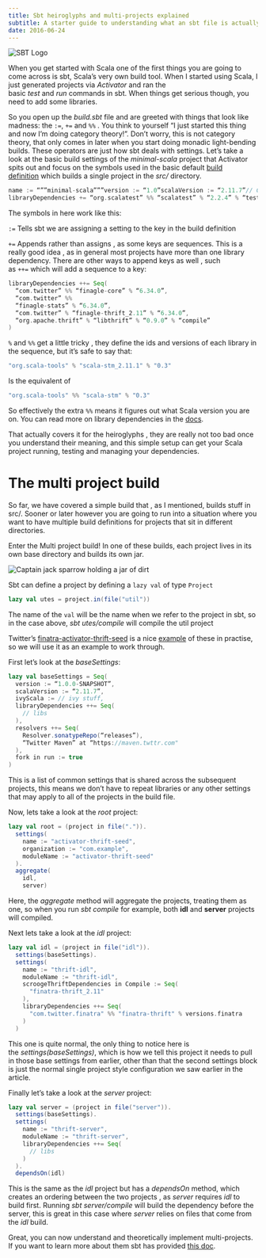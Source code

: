 ```yaml
---
title: Sbt heiroglyphs and multi-projects explained
subtitle: A starter guide to understanding what an sbt file is actually saying
date: 2016-06-24
---
```


![SBT Logo](https://miro.medium.com/max/370/1*IR5trBgmj2eBf2CZe5I-kg.png)

When you get started with Scala one of the first things you are going to come across is sbt, Scala’s very own build tool. When I started using Scala, I just generated projects via *Activator* and ran the basic *test* and *run* commands in sbt. When things get serious though, you need to add some libraries.

So you open up the *build.sbt* file and are greeted with things that look like madness: the `:=`, `+=` and `%%` . You think to yourself “I just started this thing and now I’m doing category theory!”. Don’t worry, this is not category theory, that only comes in later when you start doing monadic light-bending builds. These operators are just how sbt deals with settings. Let’s take a look at the basic build settings of the *minimal-scala* project that Activator spits out and focus on the symbols used in the basic default [build definition](http://www.scala-sbt.org/0.13/docs/Basic-Def.html) which builds a single project in the *src/* directory.

```scala
name := “””minimal-scala”””version := “1.0”scalaVersion := “2.11.7”// Change this to another test framework if you prefer
libraryDependencies += “org.scalatest” %% “scalatest” % “2.2.4” % “test”
```

The symbols in here work like this:

`:=` Tells sbt we are assigning a setting to the key in the build definition

`+=` Appends rather than assigns , as some keys are sequences. This is a really good idea , as in general most projects have more than one library dependency. There are other ways to append keys as well , such as `++=` which will add a sequence to a key:

```scala
libraryDependencies ++= Seq( 
  “com.twitter” %% “finagle-core” % “6.34.0”, 
  “com.twitter” %%  
  “finagle-stats” % “6.34.0”, 
  “com.twitter” % “finagle-thrift_2.11” % “6.34.0”, 
  “org.apache.thrift” % “libthrift” % “0.9.0” % “compile” 
)
```

`%` and `%%` get a little tricky , they define the ids and versions of each library in the sequence, but it’s safe to say that:

```scala
"org.scala-tools" % "scala-stm_2.11.1" % "0.3"
```

Is the equivalent of

```scala
"org.scala-tools" %% "scala-stm" % "0.3"
```

So effectively the extra `%%` means it figures out what Scala version you are on. You can read more on library dependencies in the [docs](http://www.scala-sbt.org/0.13/docs/Library-Dependencies.html).

That actually covers it for the heiroglyphs , they are really not too bad once you understand their meaning, and this simple setup can get your Scala project running, testing and managing your dependencies.

# The multi project build

So far, we have covered a simple build that , as I mentioned, builds stuff in src/. Sooner or later however you are going to run into a situation where you want to have multiple build definitions for projects that sit in different directories.

Enter the Multi project build! In one of these builds, each project lives in its own base directory and builds its own jar.

![Captain jack sparrow holding a jar of dirt](https://miro.medium.com/max/236/1*m8A3q0JV9zn4taD7vQ1QZQ.jpeg)

Sbt can define a project by defining a `lazy val` of type `Project`

```scala
lazy val utes = project.in(file("util"))
```

The name of the `val` will be the name when we refer to the project in sbt, so in the case above, *sbt utes/compile* will compile the util project

Twitter’s [finatra-activator-thrift-seed](https://github.com/twitter/finatra-activator-thrift-seed) is a nice [example](https://github.com/twitter/finatra-activator-thrift-seed/blob/master/build.sbt) of these in practise, so we will use it as an example to work through.

First let’s look at the *baseSettings*:

```scala
lazy val baseSettings = Seq(
  version := “1.0.0-SNAPSHOT”,
  scalaVersion := “2.11.7”,
  ivyScala := // ivy stuff,
  libraryDependencies ++= Seq(
    // libs
  ),
  resolvers ++= Seq(
    Resolver.sonatypeRepo(“releases”),
    “Twitter Maven” at “https://maven.twttr.com"
  ),
  fork in run := true
)
```

This is a list of common settings that is shared across the subsequent projects, this means we don’t have to repeat libraries or any other settings that may apply to all of the projects in the build file.

Now, lets take a look at the *root* project:

```scala
lazy val root = (project in file(".")).
  settings(
    name := "activator-thrift-seed",
    organization := "com.example",
    moduleName := "activator-thrift-seed"
  ).
  aggregate(
    idl,
    server)
```

Here, the *aggregate* method will aggregate the projects, treating them as one, so when you run *sbt compile* for example, both **idl** and **server** projects will compiled.

Next lets take a look at the *idl* project:

```scala
lazy val idl = (project in file("idl")).
  settings(baseSettings).
  settings(
    name := "thrift-idl",
    moduleName := "thrift-idl",
    scroogeThriftDependencies in Compile := Seq(
      "finatra-thrift_2.11"
    ),
    libraryDependencies ++= Seq(
      "com.twitter.finatra" %% "finatra-thrift" % versions.finatra
    )
  )
```

This one is quite normal, the only thing to notice here is the *settings(baseSettings)*, which is how we tell this project it needs to pull in those base settings from earlier, other than that the second settings block is just the normal single project style configuration we saw earlier in the article.

Finally let’s take a look at the *server* project:

```scala
lazy val server = (project in file("server")).
  settings(baseSettings).
  settings(
    name := "thrift-server",
    moduleName := "thrift-server",
    libraryDependencies ++= Seq(
      // libs
    )
  ).
  dependsOn(idl)
```

This is the same as the *idl* project but has a *dependsOn* method, which creates an ordering between the two projects , as *server* requires *idl* to build first. Running *sbt server/compile* will build the dependency before the server, this is great in this case where *server* relies on files that come from the *idl* build.

Great, you can now understand and theoretically implement multi-projects. If you want to learn more about them sbt has provided [this doc](http://www.scala-sbt.org/0.13/docs/Multi-Project.html).

